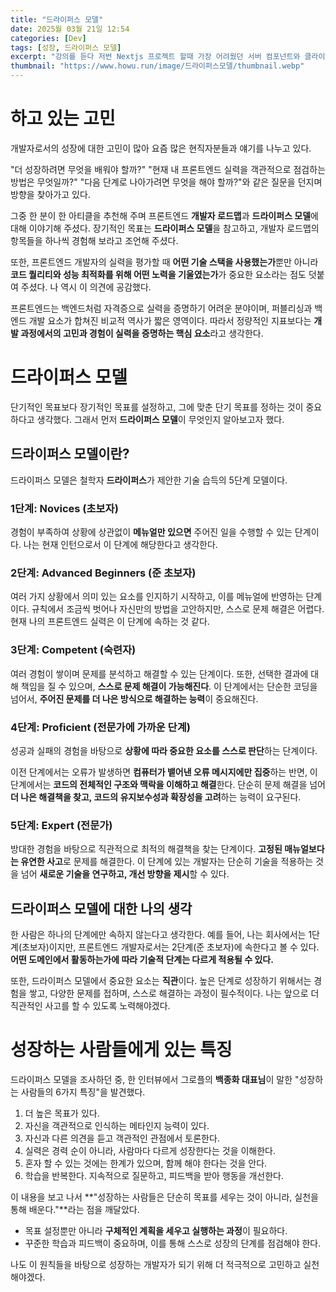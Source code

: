 ```yaml
---
title: "드라이퍼스 모델"
date: 2025월 03월 21일 12:54
categories: [Dev]
tags: [성장, 드라이퍼스 모델]
excerpt: "강의를 듣다 저번 Nextjs 프로젝트 할때 가장 어려웠던 서버 컴포넌트와 클라이언트 컴포넌트에 대한 내용이 나왔다. 넥스트로 프로젝트를 처음해봤어서 편하다는 이유로 최상단 루트에 클라이언트 컴포넌트를 선언하고 개발을 진행했다. 그리고 개발이 다 끝나고 나서야 알았다. 이게 얼마나 멍청한 짓이였는지를.."
thumbnail: "https://www.howu.run/image/드라이퍼스모델/thumbnail.webp"
---
```


# 하고 있는 고민

개발자로서의 성장에 대한 고민이 많아 요즘 많은 현직자분들과 얘기를 나누고 있다.

"더 성장하려면 무엇을 배워야 할까?" "현재 내 프론트엔드 실력을 객관적으로 점검하는 방법은 무엇일까?" "다음 단계로 나아가려면 무엇을 해야 할까?"와 같은 질문을 던지며 방향을 찾아가고 있다.

그중 한 분이 한 아티클을 추천해 주며 프론트엔드 **개발자 로드맵**과 **드라이퍼스 모델**에 대해 이야기해 주셨다. 장기적인 목표는 **드라이퍼스 모델**을 참고하고, 개발자 로드맵의 항목들을 하나씩 경험해 보라고 조언해 주셨다.

또한, 프론트엔드 개발자의 실력을 평가할 때 **어떤 기술 스택을 사용했는가**뿐만 아니라 **코드 퀄리티와 성능 최적화를 위해 어떤 노력을 기울였는가**가 중요한 요소라는 점도 덧붙여 주셨다. 나 역시 이 의견에 공감했다.

프론트엔드는 백엔드처럼 자격증으로 실력을 증명하기 어려운 분야이며, 퍼블리싱과 백엔드 개발 요소가 합쳐진 비교적 역사가 짧은 영역이다. 따라서 정량적인 지표보다는 **개발 과정에서의 고민과 경험이 실력을 증명하는 핵심 요소**라고 생각한다.

# 드라이퍼스 모델

단기적인 목표보다 장기적인 목표를 설정하고, 그에 맞춘 단기 목표를 정하는 것이 중요하다고 생각했다. 그래서 먼저 **드라이퍼스 모델**이 무엇인지 알아보고자 했다.

## 드라이퍼스 모델이란?

드라이퍼스 모델은 철학자 **드라이퍼스**가 제안한 기술 습득의 5단계 모델이다.

### 1단계: Novices (초보자)

경험이 부족하여 상황에 상관없이 **메뉴얼만 있으면** 주어진 일을 수행할 수 있는 단계이다. 나는 현재 인턴으로서 이 단계에 해당한다고 생각한다.

### 2단계: Advanced Beginners (준 초보자)

여러 가지 상황에서 의미 있는 요소를 인지하기 시작하고, 이를 메뉴얼에 반영하는 단계이다. 규칙에서 조금씩 벗어나 자신만의 방법을 고안하지만, 스스로 문제 해결은 어렵다. 현재 나의 프론트엔드 실력은 이 단계에 속하는 것 같다.

### 3단계: Competent (숙련자)

여러 경험이 쌓이며 문제를 분석하고 해결할 수 있는 단계이다. 또한, 선택한 결과에 대해 책임을 질 수 있으며, **스스로 문제 해결이 가능해진다**. 이 단계에서는 단순한 코딩을 넘어서, **주어진 문제를 더 나은 방식으로 해결하는 능력**이 중요해진다.

### 4단계: Proficient (전문가에 가까운 단계)

성공과 실패의 경험을 바탕으로 **상황에 따라 중요한 요소를 스스로 판단**하는 단계이다.

이전 단계에서는 오류가 발생하면 **컴퓨터가 뱉어낸 오류 메시지에만 집중**하는 반면, 이 단계에서는 **코드의 전체적인 구조와 맥락을 이해하고 해결**한다. 단순히 문제 해결을 넘어 **더 나은 해결책을 찾고, 코드의 유지보수성과 확장성을 고려**하는 능력이 요구된다.

### 5단계: Expert (전문가)

방대한 경험을 바탕으로 직관적으로 최적의 해결책을 찾는 단계이다. **고정된 매뉴얼보다는 유연한 사고**로 문제를 해결한다. 이 단계에 있는 개발자는 단순히 기술을 적용하는 것을 넘어 **새로운 기술을 연구하고, 개선 방향을 제시**할 수 있다.

## 드라이퍼스 모델에 대한 나의 생각

한 사람은 하나의 단계에만 속하지 않는다고 생각한다. 예를 들어, 나는 회사에서는 1단계(초보자)이지만, 프론트엔드 개발자로서는 2단계(준 초보자)에 속한다고 볼 수 있다. **어떤 도메인에서 활동하는가에 따라 기술적 단계는 다르게 적용될 수 있다.**

또한, 드라이퍼스 모델에서 중요한 요소는 **직관**이다. 높은 단계로 성장하기 위해서는 경험을 쌓고, 다양한 문제를 접하며, 스스로 해결하는 과정이 필수적이다. 나는 앞으로 더 직관적인 사고를 할 수 있도록 노력해야겠다.

# 성장하는 사람들에게 있는 특징

드라이퍼스 모델을 조사하던 중, 한 인터뷰에서 그로플의 **백종화 대표님**이 말한 "성장하는 사람들의 6가지 특징"을 발견했다.

1. 더 높은 목표가 있다.
2. 자신을 객관적으로 인식하는 메타인지 능력이 있다.
3. 자신과 다른 의견을 듣고 객관적인 관점에서 토론한다.
4. 실력은 경력 순이 아니라, 사람마다 다르게 성장한다는 것을 이해한다.
5. 혼자 할 수 있는 것에는 한계가 있으며, 함께 해야 한다는 것을 안다.
6. 학습을 반복한다. 지속적으로 질문하고, 피드백을 받아 행동을 개선한다.

이 내용을 보고 나서 **"성장하는 사람들은 단순히 목표를 세우는 것이 아니라, 실천을 통해 배운다."**라는 점을 깨달았다.

- 목표 설정뿐만 아니라 **구체적인 계획을 세우고 실행하는 과정**이 필요하다.
- 꾸준한 학습과 피드백이 중요하며, 이를 통해 스스로 성장의 단계를 점검해야 한다.

나도 이 원칙들을 바탕으로 성장하는 개발자가 되기 위해 더 적극적으로 고민하고 실천해야겠다.